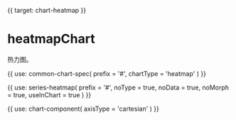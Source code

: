 {{ target: chart-heatmap }}

# heatmapChart

热力图。

{{ use: common-chart-spec(
    prefix = '#',
    chartType = 'heatmap'
) }}

{{ use: series-heatmap(
  prefix = '#',
  noType = true,
  noData = true,
  noMorph = true,
  useInChart = true
) }}

{{ use: chart-component(
  axisType = 'cartesian'
) }}

